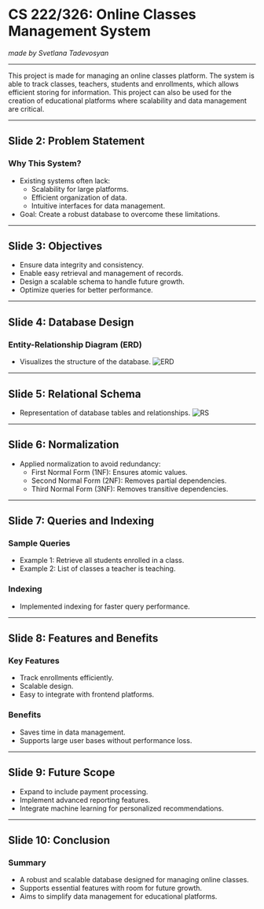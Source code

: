 # CS 222/326: Online Classes Management System
*made by Svetlana Tadevosyan*

---

This project is made for managing an online classes platform. The system is able to track classes, teachers, students and enrollments, which allows efficient storing for information. This project can also be used for the creation of educational platforms where scalability and data management are critical. 

---

## Slide 2: Problem Statement
### Why This System?
- Existing systems often lack:
  - Scalability for large platforms.
  - Efficient organization of data.
  - Intuitive interfaces for data management.
- Goal: Create a robust database to overcome these limitations.

---

## Slide 3: Objectives
- Ensure data integrity and consistency.
- Enable easy retrieval and management of records.
- Design a scalable schema to handle future growth.
- Optimize queries for better performance.

---

## Slide 4: Database Design
### Entity-Relationship Diagram (ERD)
- Visualizes the structure of the database.
![ERD](/home/larr0t/inst/larr0ts.github.io/presentations/project/FINALERD.png)

---

## Slide 5: Relational Schema
- Representation of database tables and relationships.
![RS](/home/larr0t/inst/larr0ts.github.io/presentations/project/FINALRS.png)

---

## Slide 6: Normalization
- Applied normalization to avoid redundancy:
  - First Normal Form (1NF): Ensures atomic values.
  - Second Normal Form (2NF): Removes partial dependencies.
  - Third Normal Form (3NF): Removes transitive dependencies.

---

## Slide 7: Queries and Indexing
### Sample Queries
- Example 1: Retrieve all students enrolled in a class.
- Example 2: List of classes a teacher is teaching.
### Indexing
- Implemented indexing for faster query performance.

---

## Slide 8: Features and Benefits
### Key Features
- Track enrollments efficiently.
- Scalable design.
- Easy to integrate with frontend platforms.
### Benefits
- Saves time in data management.
- Supports large user bases without performance loss.

---

## Slide 9: Future Scope
- Expand to include payment processing.
- Implement advanced reporting features.
- Integrate machine learning for personalized recommendations.

---

## Slide 10: Conclusion
### Summary
- A robust and scalable database designed for managing online classes.
- Supports essential features with room for future growth.
- Aims to simplify data management for educational platforms.
